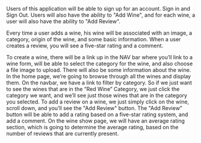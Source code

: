 Users of this application will be able to sign up for an account. Sign in and Sign Out. Users will also have the ability to "Add Wine", and for each wine, a user will also have the ability to "Add Review".

Every time a user adds a wine, his wine will be associated with an image, a category, origin of the wine, and some basic information. When a user creates a review, you will see a five-star rating and a comment.

To create a wine, there will be a link up in the NAV bar where you’ll link to a wine form, will be able to select the category for the wine, and also choose a file image to upload. There will also be some information about the wine.  In the home page, we’re going to browse through all the wines and display them. On the navbar, we have a link to filter by category. So if we just want to see the wines that are in the “Red Wine” Category, we just click the category we want, and we’ll see just those wines that are in the category you selected. To add a review on a wine, we just simply click on the wine, scroll down, and you’ll see the "Add Review" button. The "Add Review" button will be able to add a rating based on a five-star rating system, and add a comment. On the wine show page, we will have an average rating section, which is going to determine the average rating, based on the number of reviews that are currently present.


